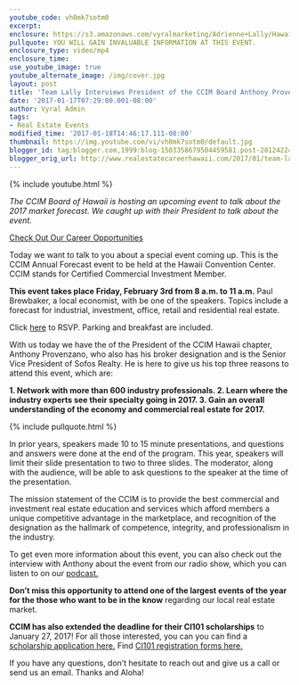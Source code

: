 ```yaml
---
youtube_code: vh0mk7sotm0
excerpt:
enclosure: https://s3.amazonaws.com/vyralmarketing/Adrienne+Lally/Hawaii+Real+Estate+Agents-+Team+Lally+Interviews+President+of+the+CCIM+Board+Anthony+Provenzano.mp4
pullquote: YOU WILL GAIN INVALUABLE INFORMATION AT THIS EVENT.
enclosure_type: video/mp4
enclosure_time:
use_youtube_image: true
youtube_alternate_image: /img/cover.jpg
layout: post
title: 'Team Lally Interviews President of the CCIM Board Anthony Provenzano '
date: '2017-01-17T07:29:00.001-08:00'
author: Vyral Admin
tags:
- Real Estate Events
modified_time: '2017-01-18T14:46:17.111-08:00'
thumbnail: https://img.youtube.com/vi/vh0mk7sotm0/default.jpg
blogger_id: tag:blogger.com,1999:blog-1503358679504459581.post-2812422477767852710
blogger_orig_url: http://www.realestatecareerhawaii.com/2017/01/team-lally-interviews-president-of-ccim.html
---
```

{% include youtube.html %}

*The CCIM Board of Hawaii is hosting an upcoming event to talk about the 2017 market forecast. We caught up with their President to talk about the event.*

<a href="https://www.teamlally.com/open-positions.php">Check Out Our Career Opportunities</a>

Today we want to talk to you about a special event coming up. This is the CCIM Annual Forecast event to be held at the Hawaii Convention Center. CCIM stands for Certified Commercial Investment Member.

**This event takes place Friday, February 3rd from 8 a.m. to 11 a.m.** Paul Brewbaker, a local economist, with be one of the speakers. Topics include a forecast for industrial, investment, office, retail and residential real estate.

Click <a href="http://www.ccimhawaii.org/documents-2017/Forecast%20Registration%20Feb%203.pdf">here</a> to RSVP. Parking and breakfast are included.

With us today we have the of the President of the CCIM Hawaii chapter, Anthony Provenzano, who also has his broker designation and is the Senior Vice President of Sofos Realty. He is here to give us his top three reasons to attend this event, which are:

**1. Network with more than 600 industry professionals.
2. Learn where the industry experts see their specialty going in 2017.
3. Gain an overall understanding of the economy and commercial real estate for 2017.**

{% include pullquote.html %}

In prior years, speakers made 10 to 15 minute presentations, and questions and answers were done at the end of the program. This year, speakers will limit their slide presentation to two to three slides. The moderator, along with the audience, will be able to ask questions to the speaker at the time of the presentation.

The mission statement of the CCIM is to provide the best commercial and investment real estate education and services which afford members a unique competitive advantage in the marketplace, and recognition of the designation as the hallmark of competence, integrity, and professionalism in the industry.

To get even more information about this event, you can also check out the interview with Anthony about the event from our radio show, which you can listen to on our <a href="https://www.teamlally.com/blog/anthony-provenzano-vice-president-of-sofos-realty.html">podcast.</a>

**Don’t miss this opportunity to attend one of the largest events of the year for the those who want to be in the know** regarding our local real estate market.

**CCIM has also extended the deadline for their CI101 scholarships** to January 27, 2017! For all those interested, you can you can find a <a href="https://s3.amazonaws.com/vyralmarketing/Adrienne+Lally/Albert+S.+P+Wong+101+Scholarship.pdf">scholarship application here.</a> Find <a href="https://s3.amazonaws.com/vyralmarketing/Adrienne+Lally/CI+101+2017.pdf">CI101 registration forms here.</a>

If you have any questions, don’t hesitate to reach out and give us a call or send us an email. Thanks and Aloha!
